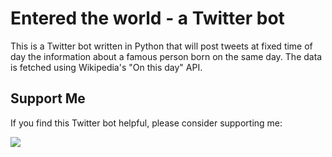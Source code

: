 # Entered the world - a Twitter bot

This is a Twitter bot written in Python that will post tweets at fixed time of day the information about a famous person born on the same day. The data is fetched using Wikipedia's "On this day" API.

## Support Me

If you find this Twitter bot helpful, please consider supporting me:

<a href="https://www.buymeacoffee.com/neerkoli"><img src="https://img.buymeacoffee.com/button-api/?text=Buy me a coffee&emoji=&slug=neerkoli&button_colour=FFDD00&font_colour=000000&font_family=Bree&outline_colour=000000&coffee_colour=ffffff" /></a>